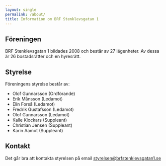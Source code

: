 ```yaml
---
layout: single
permalink: /about/
title: Information om BRF Stenklevsgatan 1
---
```

## Föreningen
BRF Stenklevsgatan 1 bildades 2008 och består av 27 lägenheter. Av dessa är 26 bostadsrätter och en hyresrätt. 

## Styrelse
Föreningens styrelse består av:
- Olof Gunnarsson (Ordförande)
- Erik Månsson (Ledamot)
- Elin Forså (Ledamot)
- Fredrik Gustafsson (Ledamot)
- Olof Gunnarsson (Ledamot)
- Kalle Klockars (Suppleant)
- Christian Jensen (Suppleant)
- Karin Aamot (Suppleant)

## Kontakt
Det går bra att kontakta styrelsen på email <styrelsen@brfstenklevsgatan1.se>

